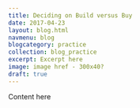 ```yaml
---
title: Deciding on Build versus Buy
date: 2017-04-23
layout: blog.html
navmenu: blog
blogcategory: practice
collection: blog_practice
excerpt: Excerpt here
image: image href - 300x40?
draft: true
---
```


Content here